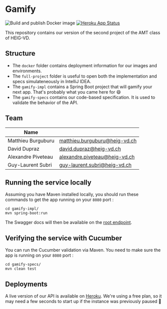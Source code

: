 # Gamify

![Build and publish Docker image](https://github.com/heig-AMT/gamify/workflows/Build%20and%20publish%20Docker%20image/badge.svg?branch=dev)
[![Heroku App Status](http://heroku-shields.herokuapp.com/heig-amt-gamify)](https://heig-amt-gamify.herokuapp.com)

This repository contains our version of the second project of the AMT class of HEIG-VD.

## Structure

+ The `docker` folder contains deployment information for our images and environments.
+ The `full-project` folder is useful to open both the implementation and specs simulateneously in IntelliJ IDEA.
+ The `gamify-impl` contains a Spring Boot project that will gamify your next app. That's probably what you came here for :smile:
+ The `gamify-specs` contains our code-based specification. It is used to validate the behavior of the API.

## Team

| Name                                   |                                  |
|----------------------------------------|----------------------------------|
| Matthieu Burguburu 					 | matthieu.burguburu@heig-vd.ch    |
| David Dupraz                           | david.dupraz@heig-vd.ch          |
| Alexandre Piveteau 				     | alexandre.piveteau@heig-vd.ch    |
| Guy-Laurent Subri                      | guy-laurent.subri@heig-vd.ch     |

## Running the service locally

Assuming you have Maven installed locally, you should run these commands to get the app running on your `8080` port :

```
cd gamify-impl/
mvn spring-boot:run
```

The Swagger docs will then be available on the [root endpoint](http://localhost:8080/).

## Verifying the service with Cucumber

You can run the Cucumber validation via Maven. You need to make sure the app is running on your `8080` port :

```
cd gamify-specs/
mvn clean test
```

## Deployments

A live version of our API is available on [Heroku](https://heig-amt-gamify.herokuapp.com). We're using a free plan, so it may need a few seconds to start up if the instance was previously paused :rocket:
